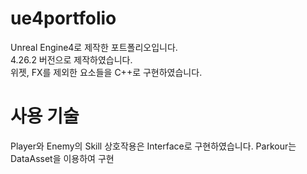 # ue4portfolio

Unreal Engine4로 제작한 포트폴리오입니다. <br>
4.26.2 버전으로 제작하였습니다. <br>
위젯, FX를 제외한 요소들을 C++로 구현하였습니다. <br>

# 사용 기술

Player와 Enemy의 Skill 상호작용은 Interface로 구현하였습니다.
Parkour는 DataAsset을 이용하여 구현
